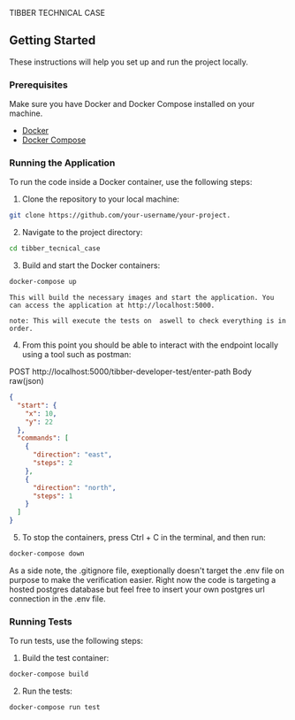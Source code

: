 TIBBER TECHNICAL CASE

## Getting Started

These instructions will help you set up and run the project locally.

### Prerequisites

Make sure you have Docker and Docker Compose installed on your machine.

- [Docker](https://docs.docker.com/get-docker/)
- [Docker Compose](https://docs.docker.com/compose/install/)

### Running the Application

To run the code inside a Docker container, use the following steps:


1. Clone the repository to your local machine:

```bash
git clone https://github.com/your-username/your-project.
```

2. Navigate to the project directory:

```bash
cd tibber_tecnical_case
```
3. Build and start the Docker containers:
```bash
docker-compose up
```
    This will build the necessary images and start the application. You can access the application at http://localhost:5000.

    note: This will execute the tests on  aswell to check everything is in order.
    
4. From this point you should be able to interact with the endpoint locally using a tool such as postman:

POST http://localhost:5000/tibber-developer-test/enter-path
Body raw(json)
```json
{
  "start": {
    "x": 10,
    "y": 22
  },
  "commands": [
    {
      "direction": "east",
      "steps": 2
    },
    {
      "direction": "north",
      "steps": 1
    }
  ]
}
```

5. To stop the containers, press Ctrl + C in the terminal, and then run:
```bash
docker-compose down
```

As a side note, the .gitignore file, exeptionally doesn't target the .env file on purpose to make the verification easier.
Right now the code is targeting a hosted postgres database but feel free to insert your own postgres url connection in the .env file.



### Running Tests
To run tests, use the following steps:

1. Build the test container:
```bash
docker-compose build
```
2. Run the tests:
```bash
docker-compose run test
```




